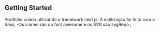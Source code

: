 

## Getting Started

Portifolio criado utilizando o framework next js;
A estilização foi feita com o Sass;
-Os icones são do font awesome e os  SVG são svgRepo ;  


